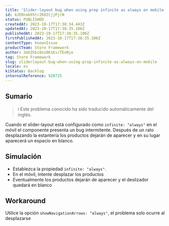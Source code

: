 ```yaml
---
title: 'Slider-layout bug when using prop infinite as always on mobile'
id: 4JERnak05tr2K8ICjjPjrN
status: PUBLISHED
createdAt: 2023-10-17T17:38:34.443Z
updatedAt: 2023-10-17T17:38:35.106Z
publishedAt: 2023-10-17T17:38:35.106Z
firstPublishedAt: 2023-10-17T17:38:35.106Z
contentType: knownIssue
productTeam: Store Framework
author: 2mXZkbi0oi061KicTExNjo
tag: Store Framework
slug: sliderlayout-bug-when-using-prop-infinite-as-always-on-mobile
locale: es
kiStatus: Backlog
internalReference: 920725
---
```


## Sumario

>ℹ️ Este problema conocido ha sido traducido automáticamente del inglés.


Cuando el slider-layout está configurado como `infinite: "always"` en el móvil el componente presenta un bug intermitente. Después de un rato desplazando la estantería los productos dejarán de aparecer y en su lugar aparecerá un espacio en blanco.


##

## Simulación



- Establezca la propiedad `infinite: "always"`.
- En el móvil, intente desplazar los productos
- Eventualmente los productos dejarán de aparecer y el deslizador quedará en blanco



## Workaround


Utilice la opción `showNavigationArrows: "always"`, el problema solo ocurre al desplazarse





